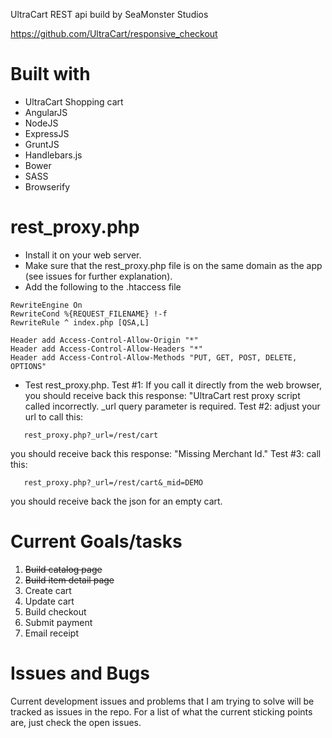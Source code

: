 UltraCart REST api build by SeaMonster Studios

https://github.com/UltraCart/responsive_checkout

Built with
====================================
 * UltraCart Shopping cart
 * AngularJS
 * NodeJS
 * ExpressJS
 * GruntJS
 * Handlebars.js
 * Bower
 * SASS
 * Browserify

rest_proxy.php
====================================
 * Install it on your web server.
 * Make sure that the rest_proxy.php file is on the same domain as the app (see issues for further explanation).
 * Add the following to the .htaccess file
`````````
RewriteEngine On
RewriteCond %{REQUEST_FILENAME} !-f
RewriteRule ^ index.php [QSA,L]

Header add Access-Control-Allow-Origin "*"
Header add Access-Control-Allow-Headers "*"
Header add Access-Control-Allow-Methods "PUT, GET, POST, DELETE, OPTIONS"
``````````````
 * Test rest_proxy.php.
   Test #1: If you call it directly from the web browser, you should receive back this response: "UltraCart rest proxy script called incorrectly.  _url query parameter is required.
   Test #2:  adjust your url to call this:
```
   rest_proxy.php?_url=/rest/cart
```
   you should receive back this response: "Missing Merchant Id."
   Test #3:  call this:
```
   rest_proxy.php?_url=/rest/cart&_mid=DEMO
```
   you should receive back the json for an empty cart.

Current Goals/tasks
=================================
 1. ~~Build catalog page~~
 2. ~~Build item detail page~~
 3. Create cart
 4. Update cart
 5. Build checkout
 6. Submit payment
 7. Email receipt


Issues and Bugs
======================================
Current development issues and problems that I am trying to solve will be tracked as issues in the repo. For a list of what the current sticking points are, just check the open issues.